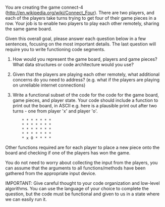 You are creating the game connect-4 (http://en.wikipedia.org/wiki/Connect_Four). There are two players, and each of the players take turns trying to get four of their game pieces in a row.  Your job is to enable two players to play each other remotely, sharing the same game board.

Given this overall goal, please answer each question below in a few sentences, focusing on the most important details. The last question will require you to write functioning code segments.

1.  How would you represent the game board, players and game pieces?  What data structures or code architecture would you use?

2.  Given that the players are playing each other remotely, what additional concerns do you need to address? (e.g. what if the players are playing on unreliable internet connections)

3.  Write a functional subset of the code for the code for the game board, game pieces, and player state. Your code should include a function to print out the board, in ASCII e.g. here is a plausible print out after two turns - one from player 'x' and player 'o'.

            
            * * * * * * *
            * * * * * * *
            * * * * * * *
            * * * * * * *
            * x O * * * *

Other functions required are for each player to place a new piece onto the board and checking if one of the players has won the game.

You do not need to worry about collecting the input from the players,  you can assume that the arguments to all functions/methods have been  gathered from the appropriate input device.

IMPORTANT: Give careful thought to your code organization and low-level algorithms. You can use the language of your choice to complete the question, but the code must be functional and given to us in a state where we can easily run it.
